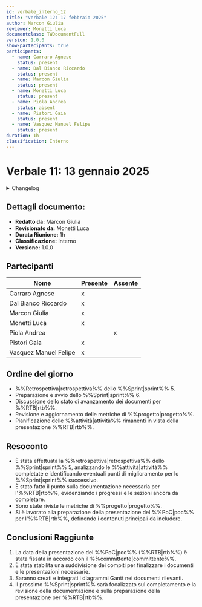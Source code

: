 ```yaml
---
id: verbale_interno_12
title: "Verbale 12: 17 febbraio 2025"
author: Marcon Giulia
reviewer: Monetti Luca
documentclass: TWDocumentFull
version: 1.0.0
show-partecipants: true
participants:
  - name: Carraro Agnese
    status: present
  - name: Dal Bianco Riccardo
    status: present
  - name: Marcon Giulia
    status: present
  - name: Monetti Luca
    status: present
  - name: Piola Andrea
    status: absent
  - name: Pistori Gaia
    status: present
  - name: Vasquez Manuel Felipe
    status: present
duration: 1h
classification: Interno
---
```


<!-- ::: {.no-export} -->

# Verbale 11: 13 gennaio 2025

<details>
  <summary>Changelog</summary>

<!-- ::: -->

| Data       | Versione | Descrizione                 | Autore              | Data Approvazione | Approvatore   |
| ---------- | -------- | --------------------------- | ------------------- | ----------------- | ------------- |
| 19/02/2025 | 1.0.0    | Prima stesura del documento | Marcon Giulia       | 19/02/2025        | Monetti Luca  |

Table: Changelog

<!-- ::: {.no-export} -->

</details>

## Dettagli documento:

- **Redatto da:** Marcon Giulia
- **Revisionato da:** Monetti Luca
- **Durata Riunione:** 1h
- **Classificazione:** Interno
- **Versione:** 1.0.0

## Partecipanti

| Nome                  | Presente | Assente |
| --------------------- | -------- | ------- |
| Carraro Agnese        | x        |         |
| Dal Bianco Riccardo   | x        |         |
| Marcon Giulia         | x        |         |
| Monetti Luca          | x        |         |
| Piola Andrea          |          | x       |
| Pistori Gaia          | x        |         |
| Vasquez Manuel Felipe | x        |         |

<!-- ::: -->

## Ordine del giorno

- %%Retrospettiva|retrospettiva%% dello %%Sprint|sprint%% 5.
- Preparazione e avvio dello %%Sprint|sprint%% 6.
- Discussione dello stato di avanzamento dei documenti per %%RTB|rtb%%.
- Revisione e aggiornamento delle metriche di %%progetto|progetto%%.
- Pianificazione delle %%attività|attività%% rimanenti in vista della presentazione %%RTB|rtb%%.

## Resoconto

- È stata effettuata la %%retrospettiva|retrospettiva%% dello %%Sprint|sprint%% 5, analizzando le %%attività|attività%% completate e identificando eventuali punti di miglioramento per lo %%Sprint|sprint%% successivo.
- È stato fatto il punto sulla documentazione necessaria per l'%%RTB|rtb%%, evidenziando i progressi e le sezioni ancora da completare.
- Sono state riviste le metriche di %%progetto|progetto%%.
- Si è lavorato alla preparazione della presentazione del %%PoC|poc%% per l'%%RTB|rtb%%, definendo i contenuti principali da includere.

## Conclusioni Raggiunte

1. La data della presentazione del %%PoC|poc%% (%%RTB|rtb%%) è stata fissata in accordo con il %%committente|committente%%.
2. È stata stabilita una suddivisione dei compiti per finalizzare i documenti e le presentazioni necessarie.
3. Saranno creati e integrati i diagrammi Gantt nei documenti rilevanti.
4. Il prossimo %%Sprint|sprint%% sarà focalizzato sul completamento e la revisione della documentazione e sulla preparazione della presentazione per %%RTB|rtb%%.